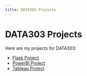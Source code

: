 ```yaml
---
title: DATA303 Projects
---
```


# DATA303 Projects

Here are my projects for DATA303:

- [Flask Project](Flask.md)
- [PowerBI Project](PowerBI.md)
- [Tableau Project](Tableau.md)
